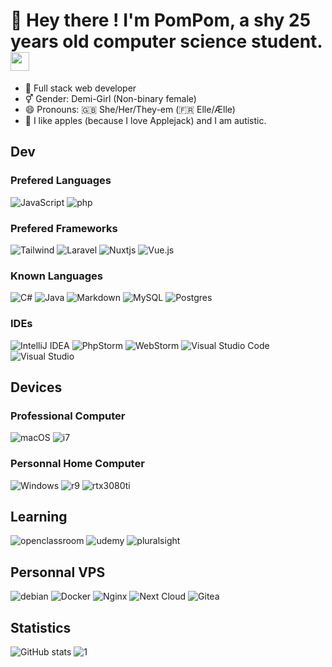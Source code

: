 # 🍎 Hey there ! I'm PomPom, a shy 25 years old computer science student. <img src="https://raw.githubusercontent.com/MartinHeinz/MartinHeinz/master/wave.gif" width="30px">
- 🔭 Full stack web developer 
- ⚥ Gender: Demi-Girl (Non-binary female)
- 😄 Pronouns: 🇬🇧 She/Her/They-em (🇫🇷 Elle/Ælle)
- 💬 I like apples (because I love Applejack) and I am autistic.

## Dev

### Prefered Languages

![JavaScript](https://img.shields.io/badge/javascript-%23323330.svg?style=for-the-badge&logo=javascript&logoColor=%23F7DF1E)
![php](https://img.shields.io/badge/PHP-777BB4?style=for-the-badge&logo=php&logoColor=white)

### Prefered Frameworks

![Tailwind](https://img.shields.io/badge/Tailwind_CSS-38B2AC?style=for-the-badge&logo=tailwind-css&logoColor=white)
![Laravel](https://img.shields.io/badge/laravel-%23FF2D20.svg?style=for-the-badge&logo=laravel&logoColor=white)
![Nuxtjs](https://img.shields.io/badge/Nuxt-002E3B?style=for-the-badge&logo=nuxtdotjs&logoColor=#00DC82)
![Vue.js](https://img.shields.io/badge/vuejs-%2335495e.svg?style=for-the-badge&logo=vuedotjs&logoColor=%234FC08D)

### Known Languages

![C#](https://img.shields.io/badge/c%23-%23239120.svg?style=for-the-badge&logo=c-sharp&logoColor=white)
![Java](https://img.shields.io/badge/java-%23ED8B00.svg?style=for-the-badge&logo=openjdk&logoColor=white)
![Markdown](https://img.shields.io/badge/markdown-%23000000.svg?style=for-the-badge&logo=markdown&logoColor=white)
![MySQL](https://img.shields.io/badge/mysql-%2300f.svg?style=for-the-badge&logo=mysql&logoColor=white)
![Postgres](https://img.shields.io/badge/postgres-%23316192.svg?style=for-the-badge&logo=postgresql&logoColor=white)

### IDEs

![IntelliJ IDEA](https://img.shields.io/badge/IntelliJIDEA-000000.svg?style=for-the-badge&logo=intellij-idea&logoColor=white)
![PhpStorm](https://img.shields.io/badge/phpstorm-143?style=for-the-badge&logo=phpstorm&logoColor=black&color=black&labelColor=darkorchid)
![WebStorm](https://img.shields.io/badge/webstorm-143?style=for-the-badge&logo=webstorm&logoColor=white&color=black)
![Visual Studio Code](https://img.shields.io/badge/Visual%20Studio%20Code-0078d7.svg?style=for-the-badge&logo=visual-studio-code&logoColor=white)
![Visual Studio](https://img.shields.io/badge/Visual%20Studio-5C2D91.svg?style=for-the-badge&logo=visual-studio&logoColor=white)

## Devices

### Professional Computer

![macOS](https://img.shields.io/badge/mac%20os-000000?style=for-the-badge&logo=macos&logoColor=F0F0F0)
![i7](https://img.shields.io/badge/Intel-Core_i7_8750H-0071C5?style=for-the-badge&logo=intel&logoColor=white)


### Personnal Home Computer

![Windows](https://img.shields.io/badge/Windows-0078D6?style=for-the-badge&logo=windows&logoColor=white)
![r9](https://img.shields.io/badge/AMD-Ryzen_9_5950X-ED1C24?style=for-the-badge&logo=amd&logoColor=white)
![rtx3080ti](https://img.shields.io/badge/NVIDIA-RTX3080Ti-76B900?style=for-the-badge&logo=nvidia&logoColor=white)

## Learning

![openclassroom](https://img.shields.io/badge/-Openclassroom-purple?style=for-the-badge)
![udemy](https://img.shields.io/badge/Udemy-EC5252?style=for-the-badge&logo=Udemy&logoColor=white)
![pluralsight](https://img.shields.io/badge/Pluralsight-F15B2A?style=for-the-badge&logo=Pluralsight&logoColor=white)

## Personnal VPS

![debian](https://img.shields.io/badge/Debian-A81D33?style=for-the-badge&logo=debian&logoColor=white)
![Docker](https://img.shields.io/badge/docker-%230db7ed.svg?style=for-the-badge&logo=docker&logoColor=white)
![Nginx](https://img.shields.io/badge/nginx-%23009639.svg?style=for-the-badge&logo=nginx&logoColor=white)
![Next Cloud](https://img.shields.io/badge/Next%20Cloud-0B94DE?style=for-the-badge&logo=nextcloud&logoColor=white)
![Gitea](https://img.shields.io/badge/Gitea-34495E?style=for-the-badge&logo=gitea&logoColor=5D9425)

## Statistics

![GitHub stats](https://github-readme-stats.vercel.app/api?username=OMGiTzPomPom&show_icons=true&count_private=true)
![1](https://github-readme-stats.vercel.app/api/top-langs/?username=OMGiTzPomPom&langs_count=9&layout=compact&hide=css)
